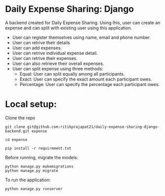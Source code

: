 # Daily Expense Sharing: Django

A backend created for Daily Expense Sharing. Using this, user can create an expense and can split with existing user using this application. 

- User can register themselves using name, email and phone number.
- User can retrive their details
- User can add expenses.
- User can retrive individual expense detail.
- User can retrive their expenses.
- User can also retrieve their overall expenses.
- User can split expense using three methods:
  - Equal: User can split equally among all participants.
  - Exact: User can specify the exact amount each participant owes.
  - Percentage: User can specify the percentage each participant owes.

# Local setup:

Clone the repo
```
git clone git@github.com:ritikprajapat21/daily-expense-sharing-django-backend.git expense

cd expense

pip install -r requirement.txt
```
Before running, migrate the models:
```
python manage.py makemigrations
python manage.py migrate
```

To run the application:
```
python manage.py runserver
```